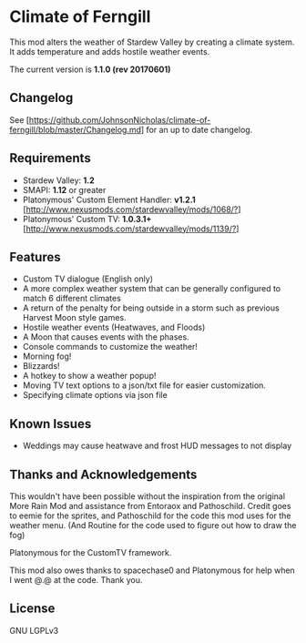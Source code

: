 # Climate of Ferngill

This mod alters the weather of Stardew Valley by creating a climate system. It adds temperature and adds hostile weather events. 

The current version is __1.1.0 (rev 20170601)__ 

## Changelog

See [https://github.com/JohnsonNicholas/climate-of-ferngill/blob/master/Changelog.md] for an up to date changelog.

## Requirements
* Stardew Valley: __1.2__ 
* SMAPI: __1.12__ or greater
* Platonymous' Custom Element Handler: __v1.2.1__ [http://www.nexusmods.com/stardewvalley/mods/1068/?]
* Platonymous' Custom TV: __1.0.3.1+__ [http://www.nexusmods.com/stardewvalley/mods/1139/?]

## Features
* Custom TV dialogue (English only)
* A more complex weather system that can be generally configured to match 6 different climates
* A return of the penalty for being outside in a storm such as previous Harvest Moon style games.
* Hostile weather events (Heatwaves, and Floods)
* A Moon that causes events with the phases.
* Console commands to customize the weather!
* Morning fog!
* Blizzards!
* A hotkey to show a weather popup!
* Moving TV text options to a json/txt file for easier customization.
* Specifying climate options via json file


## Known Issues

* Weddings may cause heatwave and frost HUD messages to not display

## Thanks and Acknowledgements

This wouldn't have been possible without the inspiration from the original More Rain Mod and assistance from Entoraox and 
Pathoschild. Credit goes to eemie for the sprites, and Pathoschild for the code this mod uses for the weather menu. (And
Routine for the code used to figure out how to draw the fog)

Platonymous for the CustomTV framework.

This mod also owes thanks to spacechase0 and Platonymous for help when I went @.@ at the code. Thank you.

## License

GNU LGPLv3